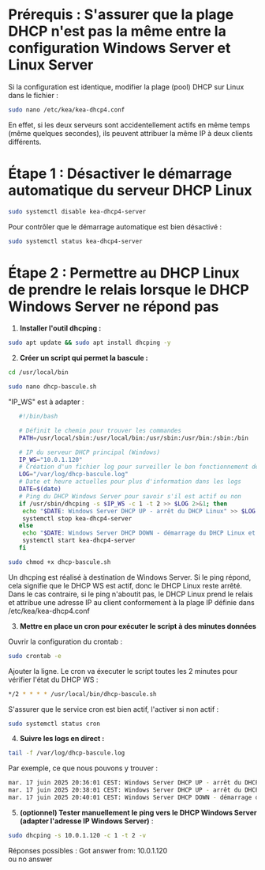 # **Prérequis : S'assurer que la plage DHCP n'est pas la même entre la configuration Windows Server et Linux Server**
Si la configuration est identique, modifier la plage (pool) DHCP sur Linux dans le fichier :

```bash
sudo nano /etc/kea/kea-dhcp4.conf
```
En effet, si les deux serveurs sont accidentellement actifs en même temps (même quelques secondes), ils peuvent attribuer la même IP à deux clients différents.

# **Étape 1 : Désactiver le démarrage automatique du serveur DHCP Linux**
```bash
sudo systemctl disable kea-dhcp4-server
```
Pour contrôler que le démarrage automatique est bien désactivé :
```bash
sudo systemctl status kea-dhcp4-server
```
# **Étape 2 : Permettre au DHCP Linux de prendre le relais lorsque le DHCP Windows Server ne répond pas**

1. **Installer l'outil dhcping :**
```bash
sudo apt update && sudo apt install dhcping -y
```

2. **Créer un script qui permet la bascule :**
```bash
cd /usr/local/bin
```

```bash
sudo nano dhcp-bascule.sh
```
"IP_WS" est à adapter :
```bash
   #!/bin/bash

   # Définit le chemin pour trouver les commandes
   PATH=/usr/local/sbin:/usr/local/bin:/usr/sbin:/usr/bin:/sbin:/bin

   # IP du serveur DHCP principal (Windows)
   IP_WS="10.0.1.120"
   # Création d'un fichier log pour surveiller le bon fonctionnement de la bascule
   LOG="/var/log/dhcp-bascule.log"
   # Date et heure actuelles pour plus d'information dans les logs
   DATE=$(date)
   # Ping du DHCP Windows Server pour savoir s'il est actif ou non
   if /usr/sbin/dhcping -s $IP_WS -c 1 -t 2 >> $LOG 2>&1; then
    echo "$DATE: Windows Server DHCP UP - arrêt du DHCP Linux" >> $LOG
    systemctl stop kea-dhcp4-server
   else
    echo "$DATE: Windows Server DHCP DOWN - démarrage du DHCP Linux et attribution de nouvelles adresses IP" >> $LOG
    systemctl start kea-dhcp4-server
   fi
```
```bash
sudo chmod +x dhcp-bascule.sh
```
Un dhcping est réalisé à destination de Windows Server. Si le ping répond, cela signifie que le DHCP WS est actif, donc le DHCP Linux reste arrêté.  
Dans le cas contraire, si le ping n'aboutit pas, le DHCP Linux prend le relais et attribue une adresse IP au client conformement à la plage IP définie dans /etc/kea/kea-dhcp4.conf

3. **Mettre en place un cron pour exécuter le script à des minutes données**
  
Ouvrir la configuration du crontab :
```bash
sudo crontab -e
```
  
Ajouter la ligne. Le cron va éxecuter le script toutes les 2 minutes pour vérifier l'état du DHCP WS :
```bash
*/2 * * * * /usr/local/bin/dhcp-bascule.sh
```
  
S'assurer que le service cron est bien actif, l'activer si non actif :
```bash
sudo systemctl status cron
```
  
4. **Suivre les logs en direct :**
```bash
tail -f /var/log/dhcp-bascule.log
```
Par exemple, ce que nous pouvons y trouver :
```bash
mar. 17 juin 2025 20:36:01 CEST: Windows Server DHCP UP - arrêt du DHCP Linux
mar. 17 juin 2025 20:38:01 CEST: Windows Server DHCP UP - arrêt du DHCP Linux
mar. 17 juin 2025 20:40:01 CEST: Windows Server DHCP DOWN - démarrage du DHCP Linux et attribution de nouvelles adresses IP
```

5. **(optionnel) Tester manuellement le ping vers le DHCP Windows Server (adapter l'adresse IP Windows Server)** :
```bash
sudo dhcping -s 10.0.1.120 -c 1 -t 2 -v
```
Réponses possibles :
Got answer from: 10.0.1.120  
ou
no answer
